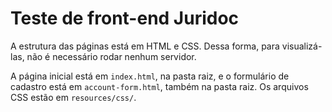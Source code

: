 # Teste de front-end Juridoc

A estrutura das páginas está em HTML e CSS. Dessa forma, para visualizá-las, não é necessário rodar nenhum servidor.

A página inicial está em ```index.html```, na pasta raiz, e o formulário de cadastro está em ```account-form.html```, também na pasta raiz.
Os arquivos CSS estão em ```resources/css/```.
